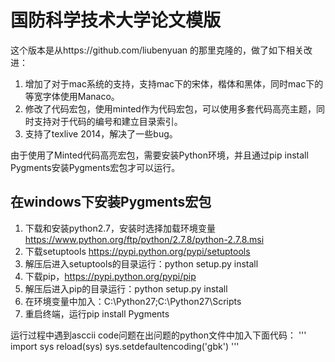 # 国防科学技术大学论文模版 
这个版本是从https://github.com/liubenyuan 的那里克隆的，做了如下相关改进：

1. 增加了对于mac系统的支持，支持mac下的宋体，楷体和黑体，同时mac下的等宽字体使用Manaco。
2. 修改了代码宏包，使用minted作为代码宏包，可以使用多套代码高亮主题，同时支持对于代码的编号和建立目录索引。
3. 支持了texlive 2014，解决了一些bug。


由于使用了Minted代码高亮宏包，需要安装Python环境，并且通过pip install Pygments安装Pygments宏包才可以运行。

## 在windows下安装Pygments宏包

1. 下载和安装python2.7，安装时选择加载环境变量 https://www.python.org/ftp/python/2.7.8/python-2.7.8.msi
2. 下载setuptools https://pypi.python.org/pypi/setuptools
3. 解压后进入setuptools的目录运行：python setup.py install
4. 下载pip，https://pypi.python.org/pypi/pip
5. 解压后进入pip的目录运行：python setup.py install
6. 在环境变量中加入：C:\Python27;C:\Python27\Scripts
7. 重启终端，运行pip install Pygments

运行过程中遇到asccii code问题在出问题的python文件中加入下面代码：
'''
import sys
reload(sys)
sys.setdefaultencoding('gbk')
'''


